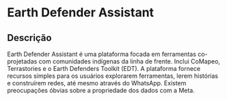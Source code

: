 # Earth Defender Assistant

## Descrição

Earth Defender Assistant é uma plataforma focada em ferramentas co-projetadas com comunidades indígenas da linha de frente. Inclui CoMapeo, Terrastories e o Earth Defenders Toolkit (EDT). A plataforma fornece recursos simples para os usuários explorarem ferramentas, lerem histórias e construírem redes, até mesmo através do WhatsApp. Existem preocupações óbvias sobre a propriedade dos dados com a Meta.